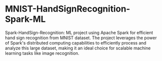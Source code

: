 # MNIST-HandSignRecognition-Spark-ML
Spark-HandSign-Recognition: ML project using Apache Spark for efficient hand sign recognition from MNIST dataset.
The project leverages the power of Spark's distributed computing capabilities to efficiently process and analyze this large dataset, making it an ideal choice for scalable machine learning tasks like image recognition.
